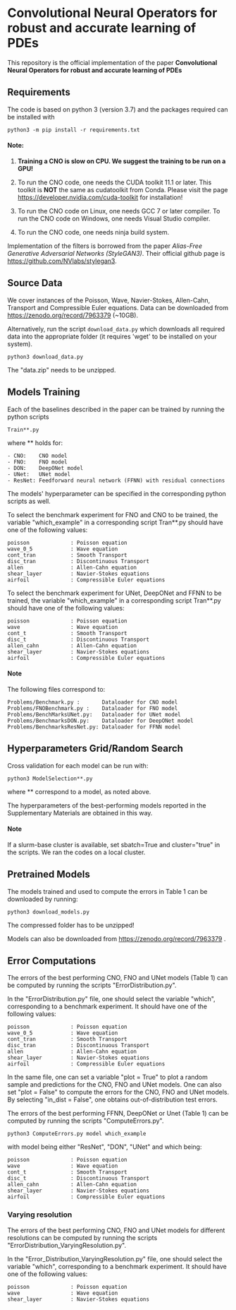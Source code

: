 # Convolutional Neural Operators for robust and accurate learning of PDEs

This repository is the official implementation of the paper **Convolutional Neural Operators for robust and accurate learning of PDEs**

## Requirements
The code is based on python 3 (version 3.7) and the packages required can be installed with

	python3 -m pip install -r requirements.txt


#### Note:

1. **Training a CNO is slow on CPU. We suggest the training to be run on a GPU!**

2. To run the CNO code, one needs the CUDA toolkit 11.1 or later. This toolkit is **NOT** the same as cudatoolkit from Conda. Please visit the page https://developer.nvidia.com/cuda-toolkit for installation!
	
3.	To run the CNO code on Linux, one needs GCC 7 or later compiler.
	To run the CNO code on Windows, one needs Visual Studio compiler.

4.	To run the CNO code, one needs ninja build system.

Implementation of the filters is borrowed from the paper *Alias-Free Generative Adversarial Networks (StyleGAN3)*. 
Their official github page is https://github.com/NVlabs/stylegan3.

## Source Data
We cover instances of the Poisson, Wave, Navier-Stokes, Allen-Cahn, Transport and Compressible Euler equations. Data can be downloaded from https://zenodo.org/record/7963379 (~10GB).

Alternatively, run the script `download_data.py` which downloads all required data into the appropriate folder (it requires 'wget' to be installed on your system).


	python3 download_data.py


The "data.zip" needs to be unzipped.

## Models Training
Each of the baselines described in the paper can be trained by running the python scripts 


	Train**.py


where ** holds for:

	- CNO:    CNO model
	- FNO:    FNO model
	- DON:    DeepONet model
	- UNet:   UNet model
    - ResNet: Feedforward neural network (FFNN) with residual connections

The models' hyperparameter can be specified in the corresponding python scripts as well.

To select the benchmark experiment for FNO and CNO to be trained, the variable "which_example" in a corresponding script Tran**.py should have one of the following values:

    poisson             : Poisson equation 
    wave_0_5            : Wave equation
    cont_tran           : Smooth Transport
    disc_tran           : Discontinuous Transport
    allen               : Allen-Cahn equation
    shear_layer         : Navier-Stokes equations
    airfoil             : Compressible Euler equations


To select the benchmark experiment for UNet, DeepONet and FFNN to be trained, the variable "which_example" in a corresponding script Tran**.py should have one of the following values:

    poisson             : Poisson equation 
    wave                : Wave equation
    cont_t              : Smooth Transport
    disc_t              : Discontinuous Transport
    allen_cahn          : Allen-Cahn equation
    shear_layer         : Navier-Stokes equations
    airfoil             : Compressible Euler equations


#### Note



The following files correspond to:

	Problems/Benchmark.py :       Dataloader for CNO model
	Problems/FNOBenchmark.py :    Dataloader for FNO model
	Problems/BenchMarksUNet.py:   Dataloader for UNet model
	Problems/BenchmarksDON.py:    Dataloader for DeepONet model
	Problems/BenchmarksResNet.py: Dataloader for FFNN model
	

## Hyperparameters Grid/Random Search
Cross validation for each model can be run with:


	python3 ModelSelection**.py


where ** correspond to a model, as noted above.

The hyperparameters of the best-performing models reported in the Supplementary Materials are obtained in this way.


#### Note
If a slurm-base cluster is available, set sbatch=True and cluster="true" in the scripts. We ran the codes on a local cluster.

## Pretrained Models
The models trained and used to compute the errors in Table 1 can be downloaded by running:


	python3 download_models.py


The compressed folder has to be unzipped!

Models can also be downloaded from https://zenodo.org/record/7963379 .

## Error Computations

The errors of the best performing CNO, FNO and UNet models (Table 1) can be computed by running the scripts "ErrorDistribution.py".

In the "ErrorDistribution.py" file, one should select the variable "which", corresponding to a benchmark experiment. It should have one of the following values:

    poisson             : Poisson equation 
    wave_0_5            : Wave equation
    cont_tran           : Smooth Transport
    disc_tran           : Discontinuous Transport
    allen               : Allen-Cahn equation
    shear_layer         : Navier-Stokes equations
    airfoil             : Compressible Euler equations

In the same file, one can set a variable "plot = True" to plot a random sample and predictions for the CNO, FNO and UNet models.
One can also set "plot = False" to compute the errors for the CNO, FNO and UNet models. By selecting "in_dist = False", one obtains out-of-distribution test errors. 

The errors of the best performing FFNN, DeepONet or Unet (Table 1) can be computed by running the scripts "ComputeErrors.py".

	python3 ComputeErrors.py model which_example

with model being either "ResNet", "DON", "UNet" and which being:

    poisson             : Poisson equation 
    wave                : Wave equation
    cont_t              : Smooth Transport
    disc_t              : Discontinuous Transport
    allen_cahn          : Allen-Cahn equation
    shear_layer         : Navier-Stokes equations
    airfoil             : Compressible Euler equations


### Varying resolution

The errors of the best performing CNO, FNO and UNet models for different resolutions can be computed by running the scripts "ErrorDistribution_VaryingResolution.py".

In the "Error_Distribution_VaryingResolution.py" file, one should select the variable "which", corresponding to a benchmark experiment. It should have one of the following values:

    poisson             : Poisson equation 
    wave                : Wave equation
    shear_layer         : Navier-Stokes equations
